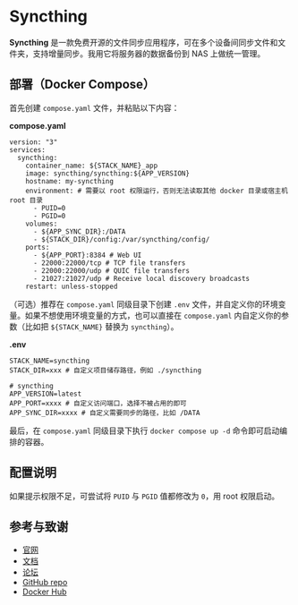 # Syncthing

**Syncthing** 是一款免费开源的文件同步应用程序，可在多个设备间同步文件和文件夹，支持增量同步。我用它将服务器的数据备份到 NAS 上做统一管理。

## 部署（Docker Compose）

首先创建 `compose.yaml` 文件，并粘贴以下内容：

**compose.yaml**

```
version: "3"
services:
  syncthing:
    container_name: ${STACK_NAME}_app
    image: syncthing/syncthing:${APP_VERSION}
    hostname: my-syncthing
    environment: # 需要以 root 权限运行，否则无法读取其他 docker 目录或宿主机 root 目录
      - PUID=0
      - PGID=0
    volumes:
      - ${APP_SYNC_DIR}:/DATA
      - ${STACK_DIR}/config:/var/syncthing/config/
    ports:
      - ${APP_PORT}:8384 # Web UI
      - 22000:22000/tcp # TCP file transfers
      - 22000:22000/udp # QUIC file transfers
      - 21027:21027/udp # Receive local discovery broadcasts
    restart: unless-stopped
```

（可选）推荐在 `compose.yaml` 同级目录下创建 `.env` 文件，并自定义你的环境变量。如果不想使用环境变量的方式，也可以直接在 `compose.yaml` 内自定义你的参数（比如把 `${STACK_NAME}` 替换为 `syncthing`）。

**.env**

```
STACK_NAME=syncthing
STACK_DIR=xxx # 自定义项目储存路径，例如 ./syncthing

# syncthing
APP_VERSION=latest
APP_PORT=xxxx # 自定义访问端口，选择不被占用的即可
APP_SYNC_DIR=xxxx # 自定义需要同步的路径，比如 /DATA
```

最后，在 `compose.yaml` 同级目录下执行 `docker compose up -d` 命令即可启动编排的容器。

## 配置说明

如果提示权限不足，可尝试将 `PUID` 与 `PGID` 值都修改为 `0`，用 root 权限启动。

## 参考与致谢

- [官网](https://syncthing.net/)
- [文档](https://github.com/syncthing/syncthing/blob/main/README-Docker.md)
- [论坛](https://forum.syncthing.net/)
- [GitHub repo](https://github.com/syncthing/syncthing)
- [Docker Hub](https://hub.docker.com/r/syncthing/syncthing/)